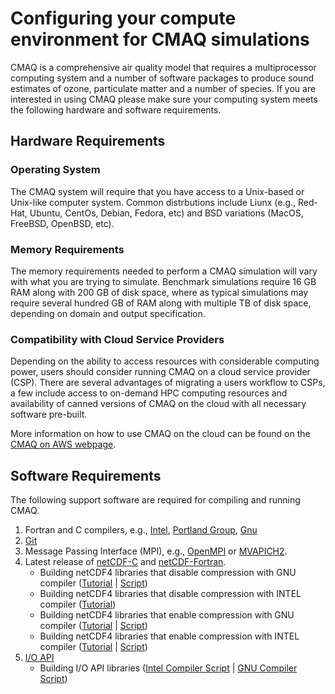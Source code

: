 # Configuring your compute environment for CMAQ simulations

CMAQ is a comprehensive air quality model that requires a multiprocessor computing system and a number of software packages to produce sound estimates of ozone, particulate matter and a number of species. If you are interested in using CMAQ please make sure your computing system meets the following hardware and software requirements. 

## Hardware Requirements

### Operating System

The CMAQ system will require that you have access to a Unix-based or Unix-like computer system. Common distrbutions include Liunx (e.g., Red-Hat, Ubuntu, CentOs, Debian, Fedora, etc) and BSD variations (MacOS, FreeBSD, OpenBSD, etc). 

### Memory Requirements 

The memory requirements needed to perform a CMAQ simulation will vary with what you are trying to simulate. Benchmark simulations require 16 GB RAM along with 200 GB of disk space, where as typical simulations may require several hundred GB of RAM along with multiple TB of disk space, depending on domain and output specification. 

### Compatibility with Cloud Service Providers

Depending on the ability to access resources with considerable computing power, users should consider running CMAQ on a cloud service provider (CSP). There are several advantages of migrating a users workflow to CSPs, a few include access to on-demand HPC computing resources and availability of canned versions of CMAQ on the cloud with all necessary software pre-built. 

More information on how to use CMAQ on the cloud can be found on the [CMAQ on AWS webpage](https://pcluster-cmaq.readthedocs.io/en/latest/).

## Software Requirements

The following support software are required for compiling and running CMAQ.

1. Fortran and C compilers, e.g., [Intel](https://software.intel.com/en-us/fortran-compilers), [Portland Group](http://www.pgroup.com), [Gnu](https://gcc.gnu.org/wiki/GFortran)
2. [Git](https://git-scm.com/book/en/v2/Getting-Started-Installing-Git)
2. Message Passing Interface (MPI), e.g., [OpenMPI](https://www.open-mpi.org) or [MVAPICH2](http://www.mcs.anl.gov/research/projects/mpich2).
3. Latest release of [netCDF-C](https://www.unidata.ucar.edu/software/netcdf/docs/getting_and_building_netcdf.html) and [netCDF-Fortran](https://www.unidata.ucar.edu/software/netcdf/docs/building_netcdf_fortran.html).
   - Building netCDF4 libraries that disable compression with GNU compiler ([Tutorial](CMAQ_UG_tutorial_build_library_gcc.md) | [Script](./scripts/gcc_11.4_install_netcdf_classic.csh))
   - Building netCDF4 libraries that disable compression with INTEL compiler ([Tutorial](CMAQ_UG_tutorial_build_library_intel.md))
   - Building netCDF4 libraries that enable compression with GNU compiler ([Tutorial](CMAQ_UG_tutorial_build_library_gcc_support_nc4.md) | [Script](./scripts/cmaq_libraries/gcc_11.4_install_netcdf_for_nc4_compression.csh))
   - Building netCDF4 libraries that enable compression with INTEL compiler ([Tutorial](CMAQ_UG_tutorial_build_library_intel_support_nc4.md) | [Script](./scripts/intel_18.2_install_netcdf_for_nc4_compression.csh))
5. [I/O API](https://github.com/cjcoats/ioapi-3.2)
   - Building I/O API libraries ([Intel Compiler Script](./scripts/intel_18.2_install_netcdf_for_nc4_compression.csh) | [GNU Compiler Script](./scripts/cmaq_libraries/gcc_11.4_install_ioapi_for_nc4_compression.csh))








